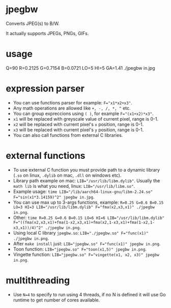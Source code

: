 # jpegbw

Converts JPEG(s) to B/W.

It actually supports JPEGs, PNGs, GIFs.

# usage

Q=90 R=0.2125 G=0.7154 B=0.0721 LO=5 HI=5 GA=1.41 ./jpegbw in.jpg

# expression parser

- You can use functions parser for example: `F="x1*x2+x3"`.
- Any math operations are allowed like `+, -, /, *, ^` etc.
- You can group expreccions using `( )`, for example `F="(x1+x2)*x3"`.
- `x1` will be replaced with greyscale value of current pixel, range is 0-1.
- `x2` will be replaced with current pixel's `x` position, range is 0-1.
- `x3` will be replaced with current pixel's `y` position, range is 0-1.
- You can also call functions from external C libraries.

# external functions

- To use external C function you must provide path to a dynamic library (`.so` on linux, `.dylib` on mac, `.dll` on windows etc).
- Library path example on mac: `LIB="/usr/lib/libm.dylib"`. Usually the `math lib` is what you need, linux: `LIB="/usr/lib/libm.so"`.
- Example usage: `time LIB="/lib/aarch64-linux-gnu/libm-2.24.so" F="sin(x1*3.14159)^2" jpegbw in.jpg`.
- You can use max up to 3-args functions, example: `R=0.25 G=0.6 B=0.15 LO=3 HI=3 LIB="/usr/lib/libm.dylib" F="fma(x2,x3,x1)" ./jpegbw in.png`.
- Other: `time R=0.25 G=0.6 B=0.15 LO=6 HI=6 LIB="/usr/lib/libm.dylib" F="((fma(x2,x3,x1)+fma(1-x2,x3,x1)+fma(x2,1-x3,x1)+fma(1-x2,1-x3,x1))/4)^2" ./jpegbw in.png`.
- Using local C library `jpegbw.so`: `LIB="./jpegbw.so" F="func(x1)" ./jpegbw in.png`.
- After `make install` just: `LIB="jpegbw.so" F="func(x1)" jpegbw in.png`.
- Toon function: `LIB="jpegbw.so" F="toon(x1,5)" jpegbw in.png`.
- Vingette function: `LIB="jpegbw.so" F="vingette(x1, x2, x3)" jpegbw in.png`.

# multithreading

- Use `N=4` to specify to run using 4 threads, if no N is defined it will use Go runtime to get number of cores available.
